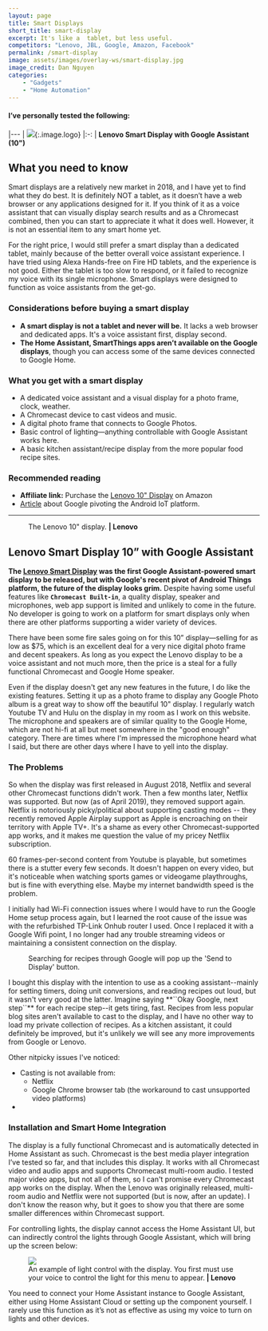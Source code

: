 ```yaml
---
layout: page
title: Smart Displays
short_title: smart-display
excerpt: It's like a  tablet, but less useful.
competitors: "Lenovo, JBL, Google, Amazon, Facebook"
permalink: /smart-display
image: assets/images/overlay-ws/smart-display.jpg
image_credit: Dan Nguyen
categories: 
    - "Gadgets"
    - "Home Automation"
---
```


<!--more-->

#### I’ve personally tested the following:

|---
| ![](assets\images\logo\lenovo.png){:.image.logo} 
|:-:
| **Lenovo Smart Display with Google Assistant (10")** 


## What you need to know

Smart displays are a relatively new market in 2018, and I have yet to find what they do best. It is definitely NOT a tablet, as it doesn’t have a web browser or any applications designed for it.  If you think of it as a voice assistant that can visually display search results and as a Chromecast combined, then you can start to appreciate it what it does well. However, it is not an essential item to any smart home yet.

For the right price, I would still prefer a smart display than a dedicated tablet, mainly because of the better overall voice assistant experience. I have tried using Alexa Hands-free on Fire HD tablets, and the experience is not good. Either the tablet is too slow to respond, or it failed to recognize my voice with its single microphone. Smart displays were designed to function as voice assistants from the get-go.

### Considerations before buying a smart display

<ul class="alt">
  <li><strong>A smart display is not a tablet and never will be.</strong> It lacks a web browser and dedicated apps. It's a voice assistant first, display second.</li>
  <li><strong>The Home Assistant, SmartThings apps aren’t available on the Google displays</strong>, though you can access some of the same devices connected to Google Home.</li>
</ul>


### What you get with a smart display

<ul class="alt">
  <li>A dedicated voice assistant and a visual display for a photo frame, clock, weather.</li>
  <li> A Chromecast device to cast videos and music.</li>
  <li>A digital photo frame that connects to Google Photos.</li>
  <li>Basic control of lighting—anything controllable with Google Assistant works here.</li>
  <li>A basic kitchen assistant/recipe display from the more popular food recipe sites.</li>
</ul>

### Recommended reading

<ul class="alt">
  <li><strong>Affiliate link:</strong> Purchase the <a href="https://amzn.to/2YTSQ3R">Lenovo 10" Display</a> on Amazon</li>
  <li><a href="https://arstechnica.com/gadgets/2019/02/android-things-is-no-longer-for-things-focuses-on-smart-speakers-and-displays/">Article</a> about Google pivoting the Android IoT platform.</li>
</ul>

<!-- Product Review section -->
<hr class="major" />

<figure class="align-left">
  <img src="assets\images\product-photo\lenovo-smart-display.jpg" alt=""/>
  <figcaption>
    The Lenovo 10" display. <strong> |  Lenovo</strong>
  </figcaption>
</figure>

## Lenovo Smart Display 10” with Google Assistant

**The [Lenovo Smart Display](https://www.bestbuy.com/site/lenovo-10-smart-display-with-google-assistant-white-front-bamboo-back/6267024.p?skuId=6267024) was the first Google Assistant-powered smart display to be released, but with Google's recent pivot of Android Things platform, the future of the display looks grim.** Despite having some useful features like **``Chromecast Built-in``**, a quality display, speaker and microphones, web app support is limited and unlikely to come in the future. No developer is going to work on a platform for smart displays only when there are other platforms supporting a wider variety of devices.

There have been some fire sales going on for this 10” display—selling for as low as $75, which is an excellent deal for a very nice digital photo frame and decent speakers. As long as you expect the Lenovo display to be a voice assistant and not much more, then the price is a steal for a fully functional Chromecast and Google Home speaker.  

Even if the display doesn't get any new features in the future, I do like the existing features. Setting it up as a photo frame to display any Google Photo album is a great way to show off the beautiful 10" display. I regularly watch Youtube TV and Hulu on the display in my room as I work on this website. The microphone and speakers are of similar quality to the Google Home, which are not hi-fi at all but meet somewhere in the "good enough" category. There are times where I'm impressed the microphone heard what I said, but there are other days where I have to yell into the display.

### The Problems

So when the display was first released in August 2018, Netflix and several other Chromecast functions didn't work. Then a few months later, Netflix was supported. But now (as of April 2019), they removed support again. Netflix is notoriously picky/political about supporting casting modes -- they recently removed Apple Airplay support as Apple is encroaching on their territory with Apple TV+. It's a shame as every other Chromecast-supported app works, and it makes me question the value of my pricey Netflix subscription.

60 frames-per-second content from Youtube is playable, but sometimes there is a stutter every few seconds. It doesn't happen on every video, but it's noticeable when watching sports games or videogame playthroughs, but is fine with everything else. Maybe my internet bandwidth speed is the problem.

I initially had Wi-Fi connection issues where I would have to run the Google Home setup process again, but I learned the root cause of the issue was with the refurbished TP-Link Onhub router I used. Once I replaced it with a Google Wifi point, I no longer had any trouble streaming videos or maintaining a consistent connection on the display.

<figure class="align-center" style="max-width:442px;" >
 <a class="image-link" href="assets\images\other\lenovo-smart-display-app.png" ><img src="assets\images\other\lenovo-smart-display-app.png" alt="" /></a>
 <figcaption>
Searching for recipes through Google will pop up the 'Send to Display' button.
 </figcaption>
</figure>
I bought this display with the intention to use as a cooking assistant--mainly for setting timers, doing unit conversions, and reading recipes out loud, but it wasn't very good at the latter. Imagine saying **``Okay Google, next step``** for each recipe step--it gets tiring, fast. Recipes from less popular blog sites aren't available to cast to the display, and I have no other way to load my private collection of recipes. As a kitchen assistant, it could definitely be improved, but it's unlikely we will see any more improvements from Google or Lenovo.



Other nitpicky issues I've noticed:

- Casting is not available from:
  - Netflix
  - Google Chrome browser tab (the workaround to cast unsupported video platforms)
- 


### Installation and Smart Home Integration
The display is a fully functional Chromecast and is automatically detected in Home Assistant as such. Chromecast is the best media player integration I’ve tested so far, and that includes this display. It works with all Chromecast video and audio apps and supports Chromecast multi-room audio. I tested major video apps, but not all of them, so I can't promise every Chromecast app works on the display. When the Lenovo was originally released, multi-room audio and Netflix were not supported (but is now, after an update). I don't know the reason why, but it goes to show you that there are some smaller differences within Chromecast support.

For controlling lights, the display cannot access the Home Assistant UI, but can indirectly control the lights through Google Assistant, which will bring up the screen below:

<figure class="align-center">
 <a class="image-link" href="assets\images\other\smart_display-lenovo-photo01.jpg" ><img src="assets\images\other\smart_display-lenovo-photo01.jpg" /></a>
 <figcaption>
An example of light control with the display. You first must use your voice to control the light for this menu to appear.<strong> | Lenovo</strong> 
</figcaption>
</figure>
<p></p>

You need to connect your Home Assistant instance to Google Assistant, either using Home Assistant Cloud or setting up the component yourself. I rarely use this function as it’s not as effective as using my voice to turn on lights and other devices.
